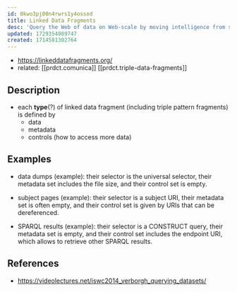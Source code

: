 ```yaml
---
id: 0kwo3pj00n4rwrs1y4ossod
title: Linked Data Fragments
desc: 'Query the Web of data on Web-scale by moving intelligence from servers to clients.'
updated: 1729354989747
created: 1714581302764
---
```


- https://linkeddatafragments.org/
- related: [[prdct.comunica]] [[prdct.triple-data-fragments]]

## Description

- each **type**(?) of linked data fragment (including triple pattern fragments) is defined by
  - data
  - metadata
  - controls (how to access more data)

## Examples

- data dumps (example): their selector is the universal selector, their metadata set includes the file size, and their control set is empty.

- subject pages (example): their selector is a subject URI, their metadata set is often empty, and their control set is given by URIs that can be dereferenced.

- SPARQL results (example): their selector is a CONSTRUCT query, their metadata set is empty, and their control set includes the endpoint URI, which allows to retrieve other SPARQL results.



## References

- https://videolectures.net/iswc2014_verborgh_querying_datasets/